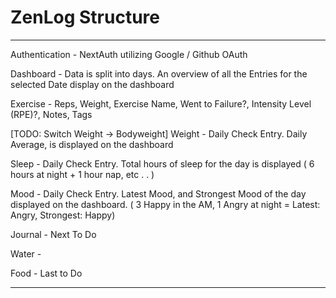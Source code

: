 # ZenLog Structure
---

Authentication - NextAuth utilizing Google / Github OAuth

Dashboard - Data is split into days.  An overview of all the Entries for the selected Date display on the dashboard

Exercise - Reps, Weight, Exercise Name, Went to Failure?, Intensity Level (RPE)?, Notes, Tags

[TODO: Switch Weight -> Bodyweight]
Weight - Daily Check Entry.  Daily Average, is displayed on the dashboard 

Sleep - Daily Check Entry. Total hours of sleep for the day is displayed ( 6 hours at night + 1 hour nap, etc . . ) 

Mood - Daily Check Entry. Latest Mood, and Strongest Mood of the day displayed on the dashboard. ( 3 Happy in the AM, 1 Angry at night = Latest: Angry, Strongest: Happy)

Journal - Next To Do

Water - 

Food - Last to Do 

---
